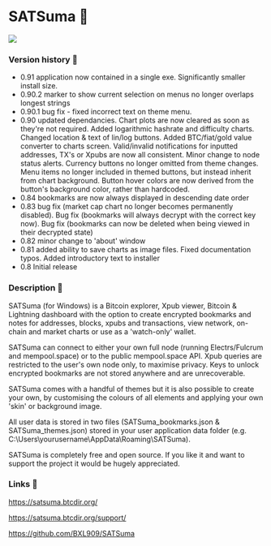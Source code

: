 # SATSuma 🍊

![](https://satsuma.btcdir.org/wp-content/uploads/2023/07/TwitterGraphic-1.jpg)

### Version history 🍊

- 0.91 application now contained in a single exe. Significantly smaller install size.
- 0.90.2 marker to show current selection on menus no longer overlaps longest strings
- 0.90.1 bug fix - fixed incorrect text on theme menu.
- 0.90 updated dependancies. Chart plots are now cleared as soon as they're not required. Added logarithmic hashrate and difficulty charts. Changed location & text of lin/log buttons. Added BTC/fiat/gold value converter to charts screen. Valid/invalid notifications for inputted addresses, TX's or Xpubs are now all consistent. Minor change to node status alerts. Currency buttons no longer omitted from theme changes. Menu items no longer included in themed buttons, but instead inherit from chart background. Button hover colors are now derived from the button's background color, rather than hardcoded.
- 0.84 bookmarks are now always displayed in descending date order
- 0.83 bug fix (market cap chart no longer becomes permanently disabled). Bug fix (bookmarks will always decrypt with the correct key now). Bug fix (bookmarks can now be deleted when being viewed in their decrypted state)
- 0.82 minor change to 'about' window
- 0.81 added ability to save charts as image files. Fixed documentation typos. Added introductory text to installer
- 0.8 Initial release

### Description 🍊

SATSuma (for Windows) is a Bitcoin explorer, Xpub viewer, Bitcoin & Lightning dashboard with the option to create encrypted bookmarks and notes for addresses, blocks, xpubs and transactions, view network, on-chain and market charts or use as a 'watch-only' wallet.

SATSuma can connect to either your own full node (running Electrs/Fulcrum and mempool.space) or to the public mempool.space API. Xpub queries are restricted to the user's own node only, to maximise privacy. Keys to unlock encrypted bookmarks are not stored anywhere and are unrecoverable.

SATSuma comes with a handful of themes but it is also possible to create your own, by customising the colours of all elements and applying your own 'skin' or background image.

All user data is stored in two files (SATSuma_bookmarks.json & SATSuma_themes.json) stored in your user application data folder (e.g. C:\Users\yourusername\AppData\Roaming\SATSuma).

SATSuma is completely free and open source. If you like it and want to support the project it would be hugely appreciated. 

### Links 🍊

https://satsuma.btcdir.org/

https://satsuma.btcdir.org/support/

https://github.com/BXL909/SATSuma

